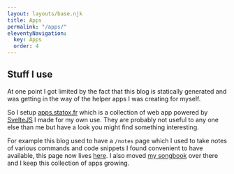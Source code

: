 ```yaml
---
layout: layouts/base.njk
title: Apps
permalink: "/apps/"
eleventyNavigation:
  key: Apps
  order: 4
---
```


## Stuff I use

At one point I got limited by the fact that this blog is statically generated and was getting in the way of the helper apps I was creating for myself.

So I setup [apps.statox.fr](https://apps.statox.fr) which is a collection of web app powered by [SvelteJS](https://svelte.dev/) I made for my own use. They are probably not useful to any one else than me but have a look you might find something interesting.

For example this blog used to have a `/notes` page which I used to take notes of various commands and code snippets I found convenient to have available, this page now lives [here](https://apps.statox.fr/notes). I also moved [my songbook](https://apps.statox.fr/songbook) over there and I keep this collection of apps growing.

